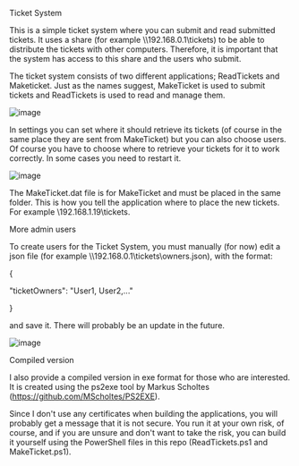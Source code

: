 Ticket System

This is a simple ticket system where you can submit and read submitted tickets. It uses a share (for example \\\192.168.0.1\tickets) to be able to distribute the tickets with other computers. Therefore, it is important that the system has access to this share and the users who submit.

The ticket system consists of two different applications; ReadTickets and Maketicket. Just as the names suggest, MakeTicket is used to submit tickets and ReadTickets is used to read and manage them.


![image](https://github.com/user-attachments/assets/1c6df060-3aab-4fdb-8d52-07806130e382)


In settings you can set where it should retrieve its tickets (of course in the same place they are sent from MakeTicket) but you can also choose users. Of course you have to choose where to retrieve your tickets for it to work correctly. In some cases you need to restart it.

![image](https://github.com/user-attachments/assets/e4f0a409-653c-455f-9231-a7772528bb49)


The MakeTicket.dat file is for MakeTicket and must be placed in the same folder. This is how you tell the application where to place the new tickets. For example \\192.168.1.19\tickets.


More admin users

To create users for the Ticket System, you must manually (for now) edit a json file (for example \\\192.168.0.1\tickets\owners.json), with the format:

{

"ticketOwners": "User1, User2,..."

}

and save it. There will probably be an update in the future.

![image](https://github.com/user-attachments/assets/54743df9-6d17-4a68-ad8a-10e82265ed5e)



Compiled version

I also provide a compiled version in exe format for those who are interested. It is created using the ps2exe tool by Markus Scholtes (https://github.com/MScholtes/PS2EXE). 

Since I don't use any certificates when building the applications, you will probably get a message that it is not secure. You run it at your own risk, of course, and if you are unsure and don't want to take the risk, you can build it yourself using the PowerShell files in this repo (ReadTickets.ps1 and MakeTicket.ps1).

